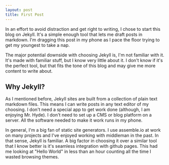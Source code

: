 ```yaml
---
layout: post
title: First Post
---
```

In an effort to avoid distraction and get right to writing, I chose to start this blog on Jekyll. It's a simple enough tool that lets me draft posts in markdown. I'm dragging this post in my phone as I pace the floor trying to get my youngest to take a nap. 

The major potential downside with choosing Jekyll is, I'm not familiar with it. It's made with familiar stuff, but I know very little about it. I don't know if it's the perfect tool, but that fits the tone of this blog and may give me more content to write about.

## Why Jekyll?

As I mentioned before, Jekyll sites are built from a collection of plain text markdown files. This means I can write posts in any text editor of my choosing. I don't need a special app to get work done (although, I am enjoying Mr. Hyde). I don't need to set up a CMS or blog platform on a server. All the software needed to make it work runs in my phone.

In general, I'm a big fan of static site generators. I use assemble.io at work on many projects and I've enjoyed working with middleman in the past. In that sense, Jekyll is familiar. A big factor in choosing it over a similar tool that I know better is it's seamless integration with github pages. This had me looking at "Hello World" in less than an hour counting all the time I wasted browsing themes. 
